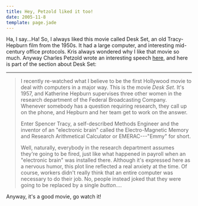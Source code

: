 ```yaml
---
title: Hey, Petzold liked it too!
date: 2005-11-8
template: page.jade
---
```


Ha, I say...Ha! So, I always liked this movie called Desk Set,
an old Tracy-Hepburn film from the 1950s. It had a large computer, and
interesting mid-century office protocols. Kris always wondered why I like
that movie so much. Anyway Charles Petzold wrote an interesting speech
[here](http://charlespetzold.com/etc/DoesVisualStudioRotTheMind.html), and here is part of the section about Desk Set:
  
---

>   
> I recently re-watched what I believe to be the first Hollywood movie to
> deal with computers in a major way. This is the movie _Desk Set_. It's
> 1957, and Katherine Hepburn supervises three other women in the research
> department of the Federal Broadcasting Company. Whenever somebody has a
> question requiring research, they call up on the phone, and Hepburn and
> her team get to work on the answer.
> 
> Enter Spencer Tracy, a self-described Methods Engineer and the inventor
> of an "electronic brain" called the Electro-Magnetic Memory and Research
> Arithmetical Calculator or EMERAC---"Emmy" for short.
> 
> Well, naturally, everybody in the research department assumes they're
> going to be fired, just like what happened in payroll when an "electronic
> brain" was installed there. Although it's expressed here as a nervous humor,
> this plot line reflected a real anxiety at the time. Of course, workers
> didn't really think that an entire computer was necessary to do their job.
> No, people instead joked that they were going to be replaced by a single _button_....
>   
> 

  
Anyway, it's a good movie, go watch it!
